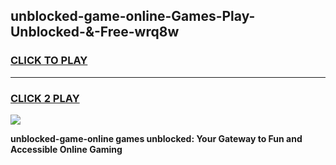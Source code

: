 
## unblocked-game-online-Games-Play-Unblocked-&-Free-wrq8w
<h3>
<a href="https://premium76.site?title=unblocked-game-online&ref=24A">CLICK TO PLAY</a></h3>
<hr>

<h3>
<a href="https://premium76.site?title=unblocked-game-online&ref=24A">CLICK 2 PLAY</a>
  
</h3>

<a href="https://premium76.site?title=unblocked-game-online&ref=24A"><img src="https://clearcache.store/games.png"></a>


**unblocked-game-online games unblocked: Your Gateway to Fun and Accessible Online Gaming**
